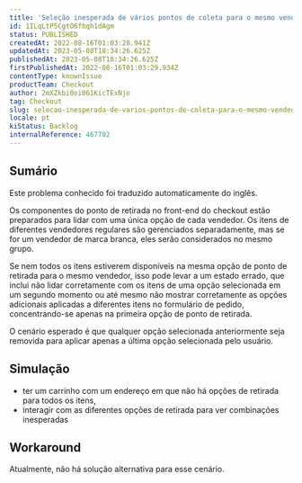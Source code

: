 ```yaml
---
title: 'Seleção inesperada de vários pontos de coleta para o mesmo vendedor quando nem todos os itens estão disponíveis na mesma opção'
id: 1ILqLtP5CgtO6fhqh1dAgm
status: PUBLISHED
createdAt: 2022-08-16T01:03:28.941Z
updatedAt: 2023-05-08T18:34:26.625Z
publishedAt: 2023-05-08T18:34:26.625Z
firstPublishedAt: 2022-08-16T01:03:29.934Z
contentType: knownIssue
productTeam: Checkout
author: 2mXZkbi0oi061KicTExNjo
tag: Checkout
slug: selecao-inesperada-de-varios-pontos-de-coleta-para-o-mesmo-vendedor-quando-nem-todos-os-itens-estao-disponiveis-na-mesma-opcao
locale: pt
kiStatus: Backlog
internalReference: 467702
---
```


## Sumário

<div class="alert alert-info">
  <p>Este problema conhecido foi traduzido automaticamente do inglês.</p>
</div>



Os componentes do ponto de retirada no front-end do checkout estão preparados para lidar com uma única opção de cada vendedor. Os itens de diferentes vendedores regulares são gerenciados separadamente, mas se for um vendedor de marca branca, eles serão considerados no mesmo grupo.

Se nem todos os itens estiverem disponíveis na mesma opção de ponto de retirada para o mesmo vendedor, isso pode levar a um estado errado, que inclui não lidar corretamente com os itens de uma opção selecionada em um segundo momento ou até mesmo não mostrar corretamente as opções adicionais aplicadas a diferentes itens no formulário de pedido, concentrando-se apenas na primeira opção de ponto de retirada.

O cenário esperado é que qualquer opção selecionada anteriormente seja removida para aplicar apenas a última opção selecionada pelo usuário.

## Simulação




- ter um carrinho com um endereço em que não há opções de retirada para todos os itens,
- interagir com as diferentes opções de retirada para ver combinações inesperadas



## Workaround


Atualmente, não há solução alternativa para esse cenário.




